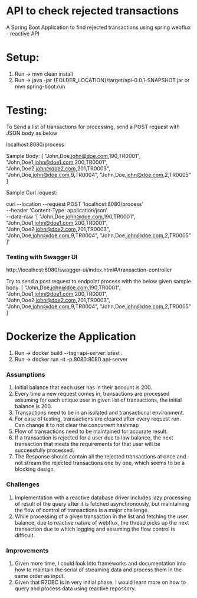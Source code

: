 # API to check rejected transactions 
A Spring Boot Application to find rejected transactions using spring webflux - reactive API 

Setup:
=========
1. Run -> mvn clean install
2. Run -> java -jar {FOLDER_LOCATION}/target/api-0.0.1-SNAPSHOT.jar or mvn spring-boot:run

Testing:
=======
To Send a list of transactions for processing, send a POST request with JSON body as below

localhost:8080/process

Sample Body:
[
"John,Doe,john@doe.com,190,TR0001",
"John,Doe1,john@doe1.com,200,TR0001",
"John,Doe2,john@doe2.com,201,TR0003",
"John,Doe,john@doe.com,9,TR0004",
"John,Doe,john@doe.com,2,TR0005"
]

Sample Curl request:

curl --location --request POST 'localhost:8080/process' \
--header 'Content-Type: application/json' \
--data-raw '[
"John,Doe,john@doe.com,190,TR0001",
"John,Doe1,john@doe1.com,200,TR0001",
"John,Doe2,john@doe2.com,201,TR0003",
"John,Doe,john@doe.com,9,TR0004",
"John,Doe,john@doe.com,2,TR0005"
]'

### Testing with Swagger UI

http://localhost:8080/swagger-ui/index.html#/transaction-controller

Try to send a post request to endpoint process with the below given sample body.
[
"John,Doe,john@doe.com,190,TR0001",
"John,Doe1,john@doe1.com,200,TR0001",
"John,Doe2,john@doe2.com,201,TR0003",
"John,Doe,john@doe.com,9,TR0004",
"John,Doe,john@doe.com,2,TR0005"
]

Dockerize the Application
=========================
1. Run -> docker build --tag=api-server:latest .
2. Run -> docker run -it -p 8080:8080 api-server


### Assumptions

1. Initial balance that each user has in their account is 200.
2. Every time a new request comes in, transactions are processed assuming for each unique user in given list of transactions, the initial balance is 200.
3. Transactions need to be in an isolated and transactional environment.
4. For ease of testing, transactions are cleared after every request run. Can change it to not clear the concurrent hashmap 
5. Flow of transactions need to be maintained for accurate result.
6. If a transaction is rejected for a user due to low balance, the next transaction that meets the requirements for that user will be successfully processed.
7. The Response should contain all the rejected transactions at once and not stream the rejected transactions one by one, which seems to be a blocking design.

### Challenges

1. Implementation with a reactive database driver includes lazy processing of result of the query after it is fetched asynchronously, but maintaining the flow of control of transactions is a major challenge.
2. While processing of a given transaction in the list and fetching the user balance, due to reactive nature of webflux, the thread picks up the next transaction due to which logging and assuming the flow control is difficult.

### Improvements

1. Given more time, I could look into frameworks and documentation into how to maintain the serial of streaming data and process them in the same order as input.
2. Given that R2DBC is in very initial phase, I would learn more on how to query and process data using reactive repository.
